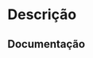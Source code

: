 # Descrição

<!-- Explica a meta ou problema a ser resolvido -->

## Documentação

<!-- Links ou informações adicionais relacionados a demanda -->
